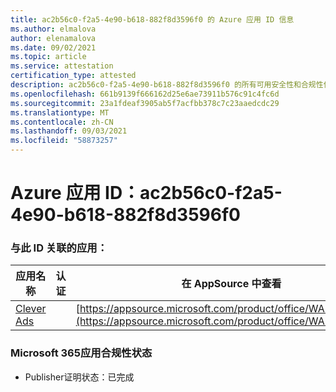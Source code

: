 ```yaml
---
title: ac2b56c0-f2a5-4e90-b618-882f8d3596f0 的 Azure 应用 ID 信息
ms.author: elmalova
author: elenamalova
ms.date: 09/02/2021
ms.topic: article
ms.service: attestation
certification_type: attested
description: ac2b56c0-f2a5-4e90-b618-882f8d3596f0 的所有可用安全性和合规性信息。
ms.openlocfilehash: 661b9139f666162d25e6ae73911b576c91c4fc6d
ms.sourcegitcommit: 23a1fdeaf3905ab5f7acfbb378c7c23aaedcdc29
ms.translationtype: MT
ms.contentlocale: zh-CN
ms.lasthandoff: 09/03/2021
ms.locfileid: "58873257"
---
```

# <a name="azure-app-id-ac2b56c0-f2a5-4e90-b618-882f8d3596f0"></a>Azure 应用 ID：ac2b56c0-f2a5-4e90-b618-882f8d3596f0


### <a name="apps-associated-with-this-id"></a>与此 ID 关联的应用：
| **应用名称** | **认证** | **在 AppSource 中查看** |
|--------------|---------------|-----------------------|
| [Clever Ads](https://docs.microsoft.com/microsoft-365-app-certification/forward/WA200001182) |  | [https://appsource.microsoft.com/product/office/WA200001182](https://appsource.microsoft.com/product/office/WA200001182) |

### <a name="microsoft-365-app-compliance-status"></a>Microsoft 365应用合规性状态
- Publisher证明状态：已完成
